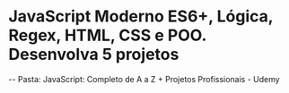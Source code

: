 # JavaScript Moderno ES6+, Lógica, Regex, HTML, CSS e POO. Desenvolva 5 projetos
-- Pasta: JavaScript: Completo de A a Z + Projetos Profissionais - Udemy


